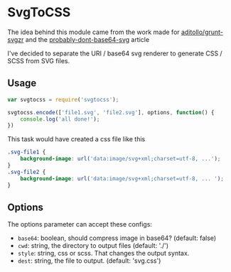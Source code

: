 # SvgToCSS

The idea behind this module came from the work made for [aditollo/grunt-svgzr](https://github.com/aditollo/grunt-svgzr) and the [probably-dont-base64-svg](http://css-tricks.com/probably-dont-base64-svg/) article

I've decided to separate the URI / base64 svg renderer to generate CSS / SCSS from SVG files.

## Usage
```javascript
var svgtocss = require('svgtocss');

svgtocss.encode(['file1.svg', 'file2.svg'], options, function() {
	console.log('all done!');
})
```

This task would have created a css file like this

```css
.svg-file1 {
	background-image: url('data:image/svg+xml;charset=utf-8, ...');
}
.svg-file2 {
	background-image: url('data:image/svg+xml;charset=utf-8, ... ');
}
```

## Options

The options parameter can accept these configs:
+ `base64`: boolean, should compress image in base64? (default: false)
+ `cwd`: string, the directory to output files (default: './')
+ `style`: string, css or scss. That changes the output syntax.
+ `dest`: string, the file to output. (default: 'svg.css')